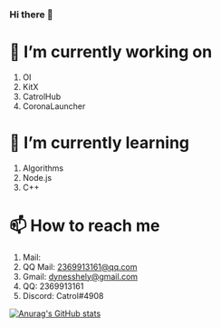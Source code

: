 ### Hi there 👋

<!--
**Dynesshely/Dynesshely** is a ✨ _special_ ✨ repository because its `README.md` (this file) appears on your GitHub profile.

Here are some ideas to get you started:

- 🔭 I’m currently working on ...
- 🌱 I’m currently learning ...
- 👯 I’m looking to collaborate on ...
- 🤔 I’m looking for help with ...
- 💬 Ask me about ...
- 📫 How to reach me: ...
- 😄 Pronouns: ...
- ⚡ Fun fact: ...
-->

# 🔭 I’m currently working on
1. OI
2. KitX
3. CatrolHub
4. CoronaLauncher

# 🌱 I’m currently learning
1. Algorithms
2. Node.js
3. C++

# 📫 How to reach me
1. Mail:
  1. QQ Mail: 2369913161@qq.com
  2. Gmail: dynesshely@gmail.com
3. QQ: 2369913161
4. Discord: Catrol#4908

[![Anurag's GitHub stats](https://github-readme-stats.vercel.app/api?username=Dynesshely)](https://github.com/anuraghazra/github-readme-stats)
